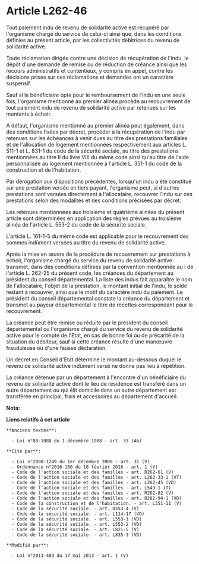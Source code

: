 # Article L262-46

Tout paiement indu de revenu de solidarité active est récupéré par l'organisme chargé du service de celui-ci ainsi que, dans
les conditions définies au présent article, par les collectivités débitrices du revenu de solidarité active. 

Toute réclamation dirigée contre une décision de récupération de l'indu, le dépôt d'une demande de remise ou de réduction de
créance ainsi que les recours administratifs et contentieux, y compris en appel, contre les décisions prises sur ces
réclamations et demandes ont un caractère suspensif. 

Sauf si le bénéficiaire opte pour le remboursement de l'indu en une seule fois, l'organisme mentionné au premier alinéa
procède au recouvrement de tout paiement indu de revenu de solidarité active par retenues sur les montants à échoir. 

A défaut, l'organisme mentionné au premier alinéa peut également, dans des conditions fixées par décret, procéder à la
récupération de l'indu par retenues sur les échéances à venir dues au titre des prestations familiales et de l'allocation de
logement mentionnées respectivement aux articles L. 511-1 et L. 831-1 du code de la sécurité sociale, au titre des
prestations mentionnées au titre II du livre VIII du même code ainsi qu'au titre de l'aide personnalisée au logement
mentionnée à l'article L. 351-1 du code de la construction et de l'habitation. 

Par dérogation aux dispositions précédentes, lorsqu'un indu a été constitué sur une prestation versée en tiers payant,
l'organisme peut, si d'autres prestations sont versées directement à l'allocataire, recouvrer l'indu sur ces prestations
selon des modalités et des conditions précisées par décret. 

Les retenues mentionnées aux troisième et quatrième alinéas du présent article sont déterminées en application des règles
prévues au troisième alinéa de l'article L. 553-2 du code de la sécurité sociale. 

L'article L. 161-1-5 du même code est applicable pour le recouvrement des sommes indûment versées au titre du revenu de
solidarité active. 

Après la mise en œuvre de la procédure de recouvrement sur prestations à échoir, l'organisme chargé du service du revenu de
solidarité active transmet, dans des conditions définies par la convention mentionnée au I de l'article L. 262-25 du présent
code, les créances du département au président du conseil départemental. La liste des indus fait apparaître le nom de
l'allocataire, l'objet de la prestation, le montant initial de l'indu, le solde restant à recouvrer, ainsi que le motif du
caractère indu du paiement. Le président du conseil départemental constate la créance du département et transmet au payeur
départemental le titre de recettes correspondant pour le recouvrement. 

La créance peut être remise ou réduite par le président du conseil départemental ou l'organisme chargé du service du revenu
de solidarité active pour le compte de l'Etat, en cas de bonne foi ou de précarité de la situation du débiteur, sauf si cette
créance résulte d'une manœuvre frauduleuse ou d'une fausse déclaration. 

Un décret en Conseil d'Etat détermine le montant au-dessous duquel le revenu de solidarité active indûment versé ne donne pas
lieu à répétition. 

La créance détenue par un département à l'encontre d'un bénéficiaire du revenu de solidarité active dont le lieu de résidence
est transféré dans un autre département ou qui élit domicile dans un autre département est transférée en principal, frais et
accessoires au département d'accueil.

**Nota:**



**Liens relatifs à cet article**

	**Anciens textes**:

	  - Loi n°88-1088 du 1 décembre 1988 - art. 33 (Ab)

	**Cité par**:

	  - Loi n°2008-1249 du 1er décembre 2008 - art. 31 (V)
	  - Ordonnance n°2016-160 du 18 février 2016 - art. 1 (V)
	  - Code de l'action sociale et des familles - art. D262-61 (V)
	  - Code de l'action sociale et des familles - art. L262-33-1 (VT)
	  - Code de l'action sociale et des familles - art. L262-45 (VD)
	  - Code de l'action sociale et des familles - art. L549-1 (T)
	  - Code de l'action sociale et des familles - art. R262-92 (V)
	  - Code de l'action sociale et des familles - art. R262-94-1 (VD)
	  - Code de la construction et de l'habitation. - art. L351-11 (V)
	  - Code de la sécurité sociale. - art. D553-4 (V)
	  - Code de la sécurité sociale. - art. L114-17 (VD)
	  - Code de la sécurité sociale. - art. L553-1 (VD)
	  - Code de la sécurité sociale. - art. L553-2 (VD)
	  - Code de la sécurité sociale. - art. L821-5 (V)
	  - Code de la sécurité sociale. - art. L835-3 (VD)

	**Modifié par**:

	  - Loi n°2013-403 du 17 mai 2013 - art. 1 (V)
